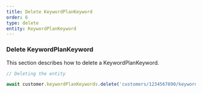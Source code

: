 ```yaml
---
title: Delete KeywordPlanKeyword
order: 6
type: delete
entity: KeywordPlanKeyword
---
```


### Delete KeywordPlanKeyword

This section describes how to delete a KeywordPlanKeyword.

```javascript
// Deleting the entity

await customer.keywordPlanKeywords.delete('customers/1234567890/keywordPlanKeywords/123123123')
```
